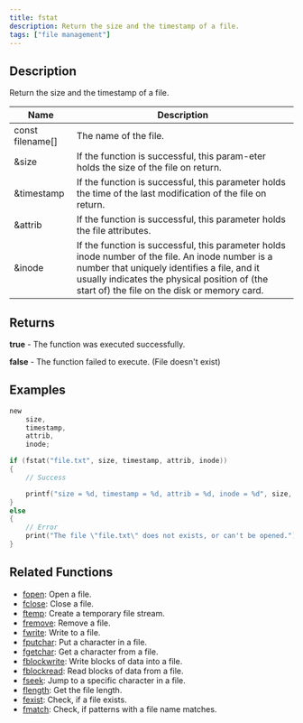 ```yaml
---
title: fstat
description: Return the size and the timestamp of a file.
tags: ["file management"]
---
```


<VersionWarn version='omp v1.1.0.2612' />

<LowercaseNote />

## Description

Return the size and the timestamp of a file.

| Name             | Description                                                                                                                                                                                                                                       |
| ---------------- | ------------------------------------------------------------------------------------------------------------------------------------------------------------------------------------------------------------------------------------------------- |
| const filename[] | The name of the file.                                                                                                                                                                                                                             |
| &size            | If the function is successful, this param-eter holds the size of the file on return.                                                                                                                                                              |
| &timestamp       | If the function is successful, this parameter holds the time of the last modification of the file on return.                                                                                                                                      |
| &attrib          | If the function is successful, this parameter holds the file attributes.                                                                                                                                                                          |
| &inode           | If the function is successful, this parameter holds inode number of the file.  An inode number is a number that uniquely identifies a file, and it usually indicates the physical position of (the start of) the file on the disk or memory card. |

## Returns

**true** - The function was executed successfully.

**false** - The function failed to execute. (File doesn't exist)

## Examples

```c
new 
    size,
    timestamp,
    attrib,
    inode;

if (fstat("file.txt", size, timestamp, attrib, inode))
{
    // Success

    printf("size = %d, timestamp = %d, attrib = %d, inode = %d", size, timestamp, attrib, inode);
}
else
{
    // Error
    print("The file \"file.txt\" does not exists, or can't be opened.");
}
```

## Related Functions

- [fopen](fopen): Open a file.
- [fclose](fclose): Close a file.
- [ftemp](ftemp): Create a temporary file stream.
- [fremove](fremove): Remove a file.
- [fwrite](fwrite): Write to a file.
- [fputchar](fputchar): Put a character in a file.
- [fgetchar](fgetchar): Get a character from a file.
- [fblockwrite](fblockwrite): Write blocks of data into a file.
- [fblockread](fblockread): Read blocks of data from a file.
- [fseek](fseek): Jump to a specific character in a file.
- [flength](flength): Get the file length.
- [fexist](fexist): Check, if a file exists.
- [fmatch](fmatch): Check, if patterns with a file name matches.
